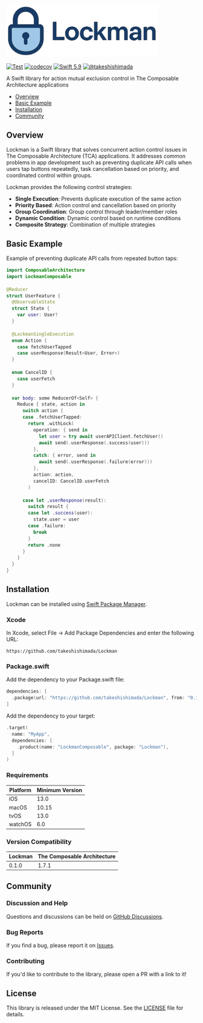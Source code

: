 <img src="Lockman.png" alt="Lockman Logo" width="400">

[![Test](https://github.com/takeshishimada/Lockman/workflows/Test/badge.svg)](https://github.com/takeshishimada/Lockman/actions?query=workflow%3ATest)
[![codecov](https://codecov.io/gh/takeshishimada/Lockman/graph/badge.svg?token=YOUR_TOKEN)](https://codecov.io/gh/takeshishimada/Lockman)
[![Swift 5.9](https://img.shields.io/badge/swift-5.9-ED523F.svg?style=flat)](https://swift.org/download/)
[![@takeshishimada](https://img.shields.io/badge/contact-@takeshishimada-1DA1F2.svg?style=flat&logo=twitter)](https://twitter.com/takeshishimada)

A Swift library for action mutual exclusion control in The Composable Architecture applications

* [Overview](#overview)
* [Basic Example](#basic-example)
* [Installation](#installation)
* [Community](#community)

## Overview

Lockman is a Swift library that solves concurrent action control issues in The Composable Architecture (TCA) applications. It addresses common problems in app development such as preventing duplicate API calls when users tap buttons repeatedly, task cancellation based on priority, and coordinated control within groups.

Lockman provides the following control strategies:

* **Single Execution**: Prevents duplicate execution of the same action
* **Priority Based**: Action control and cancellation based on priority
* **Group Coordination**: Group control through leader/member roles
* **Dynamic Condition**: Dynamic control based on runtime conditions
* **Composite Strategy**: Combination of multiple strategies

## Basic Example

Example of preventing duplicate API calls from repeated button taps:

```swift
import ComposableArchitecture
import LockmanComposable

@Reducer
struct UserFeature {
  @ObservableState
  struct State {
    var user: User?
  }
  
  @LockmanSingleExecution
  enum Action {
    case fetchUserTapped
    case userResponse(Result<User, Error>)
  }
  
  enum CancelID {
    case userFetch
  }
  
  var body: some ReducerOf<Self> {
    Reduce { state, action in
      switch action {
      case .fetchUserTapped:
        return .withLock(
          operation: { send in
            let user = try await userAPIClient.fetchUser()
            await send(.userResponse(.success(user)))
          },
          catch: { error, send in
            await send(.userResponse(.failure(error)))
          },
          action: action,
          cancelID: CancelID.userFetch
        )
        
      case let .userResponse(result):
        switch result {
        case let .success(user):
          state.user = user
        case .failure:
          break
        }
        return .none
      }
    }
  }
}
```

## Installation

Lockman can be installed using [Swift Package Manager](https://swift.org/package-manager/).

### Xcode

In Xcode, select File → Add Package Dependencies and enter the following URL:

```
https://github.com/takeshishimada/Lockman
```

### Package.swift

Add the dependency to your Package.swift file:

```swift
dependencies: [
  .package(url: "https://github.com/takeshishimada/Lockman", from: "0.1.0")
]
```

Add the dependency to your target:

```swift
.target(
  name: "MyApp",
  dependencies: [
    .product(name: "LockmanComposable", package: "Lockman"),
  ]
)
```

### Requirements

| Platform | Minimum Version |
|----------|----------------|
| iOS      | 13.0           |
| macOS    | 10.15          |
| tvOS     | 13.0           |
| watchOS  | 6.0            |

### Version Compatibility

| Lockman | The Composable Architecture |
|---------|----------------------------|
| 0.1.0   | 1.7.1                      |

## Community

### Discussion and Help

Questions and discussions can be held on [GitHub Discussions](https://github.com/takeshishimada/Lockman/discussions).

### Bug Reports

If you find a bug, please report it on [Issues](https://github.com/takeshishimada/Lockman/issues).

### Contributing

If you'd like to contribute to the library, please open a PR with a link to it!

## License

This library is released under the MIT License. See the [LICENSE](./LICENSE) file for details.